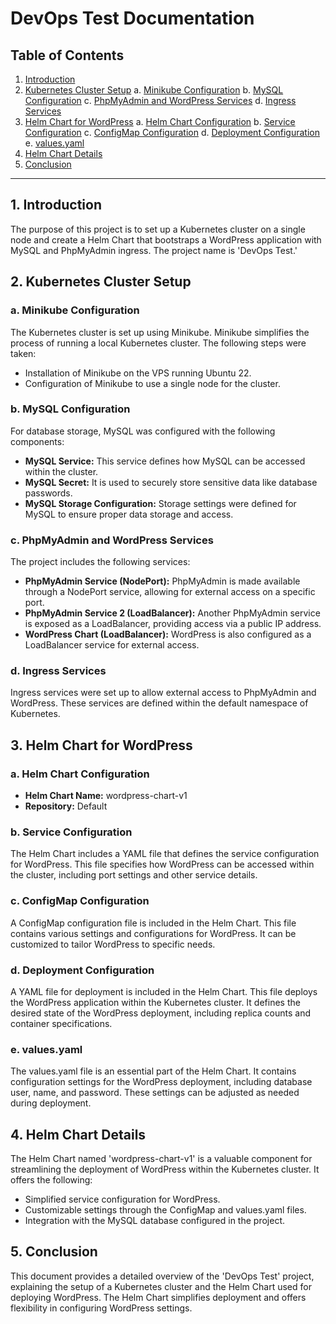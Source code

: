 # DevOps Test Documentation

## Table of Contents

1. [Introduction](#1-introduction)
2. [Kubernetes Cluster Setup](#2-kubernetes-cluster-setup)
   a. [Minikube Configuration](#a-minikube-configuration)
   b. [MySQL Configuration](#b-mysql-configuration)
   c. [PhpMyAdmin and WordPress Services](#c-phpmyadmin-and-wordpress-services)
   d. [Ingress Services](#d-ingress-services)
3. [Helm Chart for WordPress](#3-helm-chart-for-wordpress)
   a. [Helm Chart Configuration](#a-helm-chart-configuration)
   b. [Service Configuration](#b-service-configuration)
   c. [ConfigMap Configuration](#c-configmap-configuration)
   d. [Deployment Configuration](#d-deployment-configuration)
   e. [values.yaml](#e-valuesyaml)
4. [Helm Chart Details](#4-helm-chart-details)
5. [Conclusion](#5-conclusion)

---

## 1. Introduction

The purpose of this project is to set up a Kubernetes cluster on a single node and create a Helm Chart that bootstraps a WordPress application with MySQL and PhpMyAdmin ingress. The project name is 'DevOps Test.'

## 2. Kubernetes Cluster Setup

### a. Minikube Configuration

The Kubernetes cluster is set up using Minikube. Minikube simplifies the process of running a local Kubernetes cluster. The following steps were taken:

- Installation of Minikube on the VPS running Ubuntu 22.
- Configuration of Minikube to use a single node for the cluster.

### b. MySQL Configuration

For database storage, MySQL was configured with the following components:

- **MySQL Service:** This service defines how MySQL can be accessed within the cluster.
- **MySQL Secret:** It is used to securely store sensitive data like database passwords.
- **MySQL Storage Configuration:** Storage settings were defined for MySQL to ensure proper data storage and access.

### c. PhpMyAdmin and WordPress Services

The project includes the following services:

- **PhpMyAdmin Service (NodePort):** PhpMyAdmin is made available through a NodePort service, allowing for external access on a specific port.
- **PhpMyAdmin Service 2 (LoadBalancer):** Another PhpMyAdmin service is exposed as a LoadBalancer, providing access via a public IP address.
- **WordPress Chart (LoadBalancer):** WordPress is also configured as a LoadBalancer service for external access.

### d. Ingress Services

Ingress services were set up to allow external access to PhpMyAdmin and WordPress. These services are defined within the default namespace of Kubernetes.

## 3. Helm Chart for WordPress

### a. Helm Chart Configuration

- **Helm Chart Name:** wordpress-chart-v1
- **Repository:** Default

### b. Service Configuration

The Helm Chart includes a YAML file that defines the service configuration for WordPress. This file specifies how WordPress can be accessed within the cluster, including port settings and other service details.

### c. ConfigMap Configuration

A ConfigMap configuration file is included in the Helm Chart. This file contains various settings and configurations for WordPress. It can be customized to tailor WordPress to specific needs.

### d. Deployment Configuration

A YAML file for deployment is included in the Helm Chart. This file deploys the WordPress application within the Kubernetes cluster. It defines the desired state of the WordPress deployment, including replica counts and container specifications.

### e. values.yaml

The values.yaml file is an essential part of the Helm Chart. It contains configuration settings for the WordPress deployment, including database user, name, and password. These settings can be adjusted as needed during deployment.

## 4. Helm Chart Details

The Helm Chart named 'wordpress-chart-v1' is a valuable component for streamlining the deployment of WordPress within the Kubernetes cluster. It offers the following:

- Simplified service configuration for WordPress.
- Customizable settings through the ConfigMap and values.yaml files.
- Integration with the MySQL database configured in the project.

## 5. Conclusion

This document provides a detailed overview of the 'DevOps Test' project, explaining the setup of a Kubernetes cluster and the Helm Chart used for deploying WordPress. The Helm Chart simplifies deployment and offers flexibility in configuring WordPress settings.

